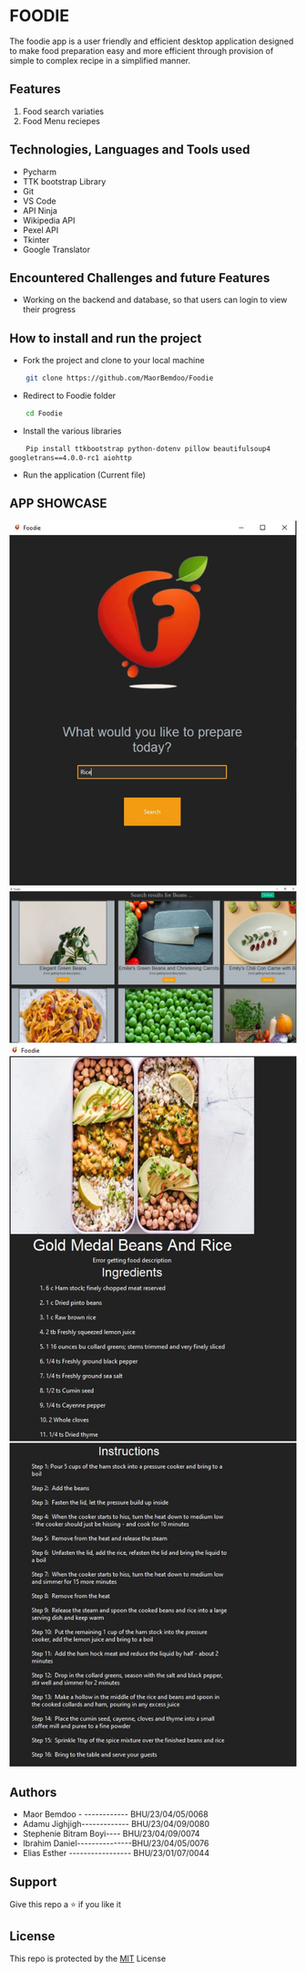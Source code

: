 # FOODIE
The foodie app is a user friendly and efficient desktop application designed to make food preparation easy and more efficient through provision of simple to complex recipe in a simplified manner.
## Features

1. Food search variaties 
2. Food Menu reciepes

## Technologies, Languages and Tools used

- Pycharm
- TTK bootstrap Library
- Git
- VS Code
- API Ninja
- Wikipedia API
- Pexel API
- Tkinter
- Google Translator

## Encountered Challenges and future Features

- Working on the backend and database, so that users can login to view their progress

## How to install and run the project

- Fork the project and clone to your local machine
```bash
    git clone https://github.com/MaorBemdoo/Foodie
```
- Redirect to Foodie folder
```cmd
    cd Foodie
```
- Install the various libraries
```pip install
    Pip install ttkbootstrap python-dotenv pillow beautifulsoup4 googletrans==4.0.0-rc1 aiohttp
```
- Run the application (Current file)

## APP SHOWCASE

<div align="center">
    <img src="assets/R1.JPG" alt="Interface">
    <img src="assets/R2.JPG" alt="Search result">
    <img src="assets/R3.JPG" alt="Ingredients">
    <img src="assets/R4.JPG" alt="Instructions">

</div>

## Authors
- Maor Bemdoo  -   ------------ BHU/23/04/05/0068
- Adamu Jighjigh------------- BHU/23/04/09/0080
- Stephenie Bitram Boyi---- BHU/23/04/09/0074
- Ibrahim Daniel---------------BHU/23/04/05/0076
- Elias Esther ----------------- BHU/23/01/07/0044
## Support

Give this repo a ⭐ if you like it

## License

This repo is protected by the [MIT](LICENSE) License
